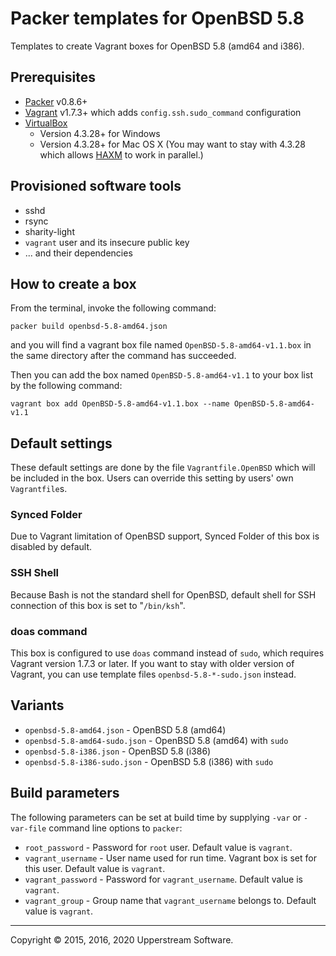 # Packer templates for OpenBSD 5.8

Templates to create Vagrant boxes for OpenBSD 5.8 (amd64 and i386).

## Prerequisites

* [Packer] v0.8.6+
* [Vagrant] v1.7.3+ which adds `config.ssh.sudo_command` configuration
* [VirtualBox]
	* Version 4.3.28+ for Windows
	* Version 4.3.28+ for Mac OS X (You may want to stay with 4.3.28 which allows [HAXM] to work in parallel.)

[HAXM]: https://software.intel.com/en-us/android/articles/intel-hardware-accelerated-execution-manager
        "Intel&reg; Hardware Accelerated Execution Manager"
[Packer]: https://www.packer.io/ "Packer by HashiCorp"
[Vagrant]: https://www.vagrantup.com/ "Vagrant"
[VirtualBox]: https://www.virtualbox.org/ "Oracle VM VirtualBox"

## Provisioned software tools

* sshd
* rsync
* sharity-light
* `vagrant` user and its insecure public key
* ... and their dependencies

## How to create a box

From the terminal, invoke the following command:

	packer build openbsd-5.8-amd64.json

and you will find a vagrant box file named `OpenBSD-5.8-amd64-v1.1.box`
in the same directory after the command has succeeded.

Then you can add the box named `OpenBSD-5.8-amd64-v1.1` to your box list
by the following command:

	vagrant box add OpenBSD-5.8-amd64-v1.1.box --name OpenBSD-5.8-amd64-v1.1

## Default settings

These default settings are done by the file `Vagrantfile.OpenBSD` which will be included in the box.
Users can override this setting by users' own `Vagrantfile`s.

### Synced Folder

Due to Vagrant limitation of OpenBSD support, Synced Folder of this box is disabled by default.

### SSH Shell

Because Bash is not the standard shell for OpenBSD, default shell for SSH connection of this box
is set to "`/bin/ksh`".

### doas command

This box is configured to use `doas` command instead of `sudo`, which requires Vagrant version 1.7.3 or later.
If you want to stay with older version of Vagrant, you can use template files `openbsd-5.8-*-sudo.json` instead.

## Variants

* `openbsd-5.8-amd64.json` - OpenBSD 5.8 (amd64)
* `openbsd-5.8-amd64-sudo.json` - OpenBSD 5.8 (amd64) with `sudo`
* `openbsd-5.8-i386.json` - OpenBSD 5.8 (i386)
* `openbsd-5.8-i386-sudo.json` - OpenBSD 5.8 (i386) with `sudo`

## Build parameters

The following parameters can be set at build time by supplying `-var` or `-var-file` command line options to `packer`:

* `root_password` - Password for `root` user.  Default value is `vagrant`.
* `vagrant_username` - User name used for run time.  Vagrant box is set for this user.  Default value is `vagrant`.
* `vagrant_password` - Password for `vagrant_username`.  Default value is `vagrant`.
* `vagrant_group` - Group name that `vagrant_username` belongs to.  Default value is `vagrant`.

- - -

Copyright &copy; 2015, 2016, 2020 Upperstream Software.

